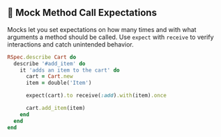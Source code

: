 ## 🎯 Mock Method Call Expectations

Mocks let you set expectations on how many times and with what arguments a method should be called. Use `expect` with `receive` to verify interactions and catch unintended behavior.

```ruby
RSpec.describe Cart do
  describe '#add_item' do
    it 'adds an item to the cart' do
      cart = Cart.new
      item = double('Item')

      expect(cart).to receive(:add).with(item).once

      cart.add_item(item)
    end
  end
end
```